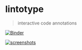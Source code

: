 # lintotype

> interactive code annotations

[![Binder][binder-badge]][binder]

[![screenshots][screenshot-image]][screenshots]

[binder]: https://mybinder.org/v2/gh/deathbeds/lintotype/master?url=lab%2Ftree%2Fnotebooks%2Findex.ipynb
[binder-badge]: https://mybinder.org/badge_logo.svg
[screenshot-image]: https://user-images.githubusercontent.com/45380/53699995-f039a880-3dbb-11e9-99b0-c4352df10207.png
[screenshots]: https://github.com/deathbeds/lintotype/issues/2
